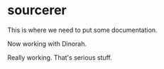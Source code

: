# sourcerer
This is where we need to put some documentation.

Now working with Dinorah.

Really working. That's serious stuff.
